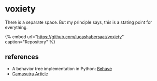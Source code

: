 # voxiety

There is a separate space. But my principle says, this is a stating point for everything.

{% embed url="https://github.com/lucashabersaat/voxiety" caption="Repository" %}



## references

* A behavior tree implementation in Python: [Behave](https://github.com/fuchen/behave) 
* [Gamasutra Article](https://www.gamasutra.com/blogs/ChrisSimpson/20140717/221339/Behavior_trees_for_AI_How_they_work.php)

